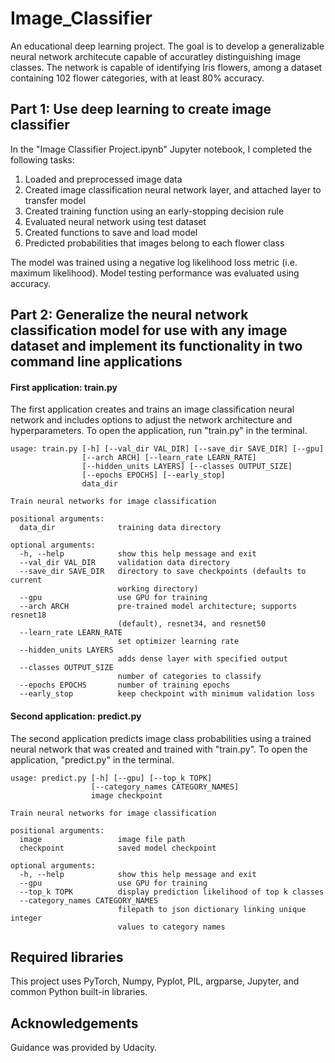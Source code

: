 # Image_Classifier
An educational deep learning project. The goal is to develop a generalizable neural network architecute capable of accuratley distinguishing image classes. The network is capable of identifying Iris flowers, among a dataset containing 102 flower categories, with at least 80% accuracy. 

## Part 1: Use deep learning to create image classifier

In the "Image Classifier Project.ipynb" Jupyter notebook, I completed the following tasks:
1. Loaded and preprocessed image data
2. Created image classification neural network layer, and attached layer to transfer model
3. Created training function using an early-stopping decision rule
4. Evaluated neural network using test dataset
5. Created functions to save and load model
6. Predicted probabilities that images belong to each flower class

The model was trained using a negative log likelihood loss metric (i.e. maximum likelihood). Model testing performance was evaluated using accuracy.

## Part 2: Generalize the neural network classification model for use with any image dataset and implement its functionality in two command line applications

#### First application: train.py
The first application creates and trains an image classification neural network and includes options to adjust the network architecture and hyperparameters. To open the application, run "train.py" in the terminal.

```
usage: train.py [-h] [--val_dir VAL_DIR] [--save_dir SAVE_DIR] [--gpu]
                [--arch ARCH] [--learn_rate LEARN_RATE]
                [--hidden_units LAYERS] [--classes OUTPUT_SIZE]
                [--epochs EPOCHS] [--early_stop]
                data_dir

Train neural networks for image classification

positional arguments:
  data_dir              training data directory

optional arguments:
  -h, --help            show this help message and exit
  --val_dir VAL_DIR     validation data directory
  --save_dir SAVE_DIR   directory to save checkpoints (defaults to current
                        working directory)
  --gpu                 use GPU for training
  --arch ARCH           pre-trained model architecture; supports resnet18
                        (default), resnet34, and resnet50
  --learn_rate LEARN_RATE
                        set optimizer learning rate
  --hidden_units LAYERS
                        adds dense layer with specified output
  --classes OUTPUT_SIZE
                        number of categories to classify
  --epochs EPOCHS       number of training epochs
  --early_stop          keep checkpoint with minimum validation loss
```

#### Second application: predict.py
The second application predicts image class probabilities using a trained neural network that was created and trained with "train.py". To open the application, "predict.py" in the terminal.

```
usage: predict.py [-h] [--gpu] [--top_k TOPK]
                  [--category_names CATEGORY_NAMES]
                  image checkpoint

Train neural networks for image classification

positional arguments:
  image                 image file path
  checkpoint            saved model checkpoint

optional arguments:
  -h, --help            show this help message and exit
  --gpu                 use GPU for training
  --top_k TOPK          display prediction likelihood of top k classes
  --category_names CATEGORY_NAMES
                        filepath to json dictionary linking unique integer
                        values to category names
```
                     
## Required libraries                       
This project uses PyTorch, Numpy, Pyplot, PIL, argparse, Jupyter, and common Python built-in libraries.

## Acknowledgements
Guidance was provided by Udacity.
